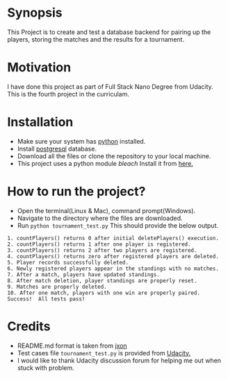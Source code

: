 # Synopsis
This Project is to create and test a database backend for pairing up the 
players, storing the matches and the results for a tournament.

# Motivation
I have done this project as part of Full Stack Nano Degree from Udacity.
This is the fourth project in the curriculam.

# Installation
* Make sure your system has [python](https://www.python.org/downloads/) installed.
* Install [postgresql](https://www.postgresql.org/download/) database.
* Download all the files or clone the repository to your local machine.
* This project uses a python module *bleach* Install it from [here.](https://pypi.python.org/pypi/bleach)

# How to run the project?
* Open the terminal(Linux & Mac), command prompt(Windows).
* Navigate to the directory where the files are downloaded.
* Run ``` python tournament_test.py ``` This should provide the below output.
```
1. countPlayers() returns 0 after initial deletePlayers() execution.
2. countPlayers() returns 1 after one player is registered.
3. countPlayers() returns 2 after two players are registered.
4. countPlayers() returns zero after registered players are deleted.
5. Player records successfully deleted.
6. Newly registered players appear in the standings with no matches.
7. After a match, players have updated standings.
8. After match deletion, player standings are properly reset.
9. Matches are properly deleted.
10. After one match, players with one win are properly paired.
Success!  All tests pass!
```

# Credits
* README.md format is taken from [jxon](https://gist.github.com/jxson/1784669)
* Test cases file ```tournament_test.py``` is provided from [Udacity.](https://www.udacity.com)
* I would like to thank Udacity discussion forum for helping me out 
when stuck with problem.